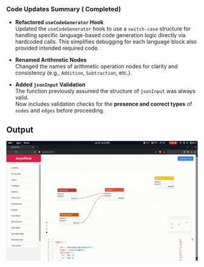 ### Code Updates Summary ( Completed)

- **Refactored `useCodeGenerator` Hook**  
  Updated the `useCodeGenerator` hook to use a `switch-case` structure for handling specific language-based code generation logic directly via hardcoded calls. This simplifies debugging for each language block also provided intended required code.

- **Renamed Arithmetic Nodes**  
  Changed the names of arithmetic operation nodes for clarity and consistency (e.g., `Addition`, `Subtraction`, etc.).

- **Added `jsonInput` Validation**  
  The function previously assumed the structure of `jsonInput` was always valid.  
  Now includes validation checks for the **presence and correct types** of `nodes` and `edges` before proceeding.

## Output

![Code Generation Complete](https://raw.githubusercontent.com/Sbragul26/test-submoule/main/completed-codegen.gif)
